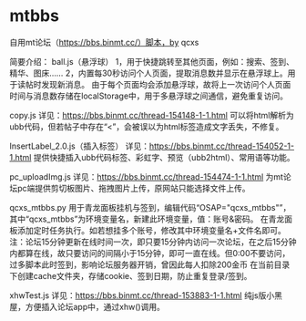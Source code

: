 # mtbbs
自用mt论坛（https://bbs.binmt.cc/）脚本，by qcxs

简要介绍：
ball.js（悬浮球）
1，用于快捷跳转至其他页面，例如：搜索、签到、精华、图床……
2，内置每30秒访问个人页面，提取消息数并显示在悬浮球上。用于读帖时发现新消息。
由于每个页面均会添加悬浮球，故将上一次访问个人页面时间与消息数存储在localStorage中，用于多悬浮球之间通信，避免重复访问。

copy.js
详见：https://bbs.binmt.cc/thread-154148-1-1.html
可以将html解析为ubb代码，但若帖子中存在“<”，会被误以为html标签造成文字丢失，不修复。

InsertLabel_2.0.js（插入标签）
详见：https://bbs.binmt.cc/thread-154052-1-1.html
提供快捷插入ubb代码标签、彩虹字、预览（ubb2html）、常用语等功能。

pc_uploadImg.js
详见：https://bbs.binmt.cc/thread-154474-1-1.html
为mt论坛pc端提供剪切板图片、拖拽图片上传，原网站只能选择文件上传。

qcxs_mtbbs.py
用于青龙面板挂机与签到，编辑代码“OSAP="qcxs_mtbbs"”，其中“qcxs_mtbbs”为环境变量名，新建此环境变量，值：账号&密码。
在青龙面板添加定时任务执行。如若想挂多个账号，修改其中环境变量名+文件名即可。
注：论坛15分钟更新在线时间一次，即只要15分钟内访问一次论坛，在之后15分钟内都算在线，故只要访问的间隔小于15分钟，即可一直在线。但0:00不要访问，过多脚本此时签到，影响论坛服务器开销，曾因此每人扣除200金币
在当前目录下创建cache文件夹，存储cookie、签到日期，防止重复登录/签到。

xhwTest.js
详见：https://bbs.binmt.cc/thread-153883-1-1.html
纯js版小黑屋，方便插入论坛app中，通过xhw()调用。